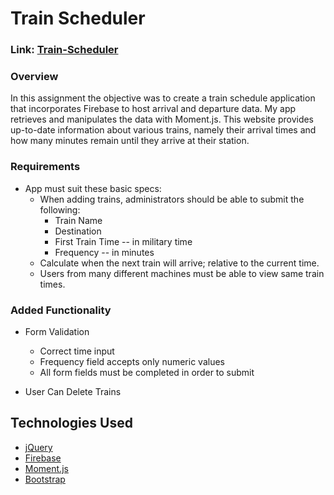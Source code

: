 # Train Scheduler

### Link: [Train-Scheduler](https://matthewemichael.github.io/train-scheduler/index.html)

### Overview

In this assignment the objective was to create a train schedule application that incorporates Firebase to host arrival and departure data. My app retrieves and manipulates the data with Moment.js. This website provides up-to-date information about various trains, namely their arrival times and how many minutes remain until they arrive at their station.

### Requirements

* App must suit these basic specs:
  * When adding trains, administrators should be able to submit the following:
    * Train Name
    * Destination 
    * First Train Time -- in military time
    * Frequency -- in minutes
  * Calculate when the next train will arrive; relative to the current time.
  * Users from many different machines must be able to view same train times.

### Added Functionality

* Form Validation
  * Correct time input
  * Frequency field accepts only numeric values
  * All form fields must be completed in order to submit

* User Can Delete Trains

## Technologies Used
- [jQuery](https://api.jquery.com/)
- [Firebase](https://firebase.google.com/)
- [Moment.js](https://momentjs.com/)
- [Bootstrap](https://getbootstrap.com/docs/4.0/getting-started/introduction/)
